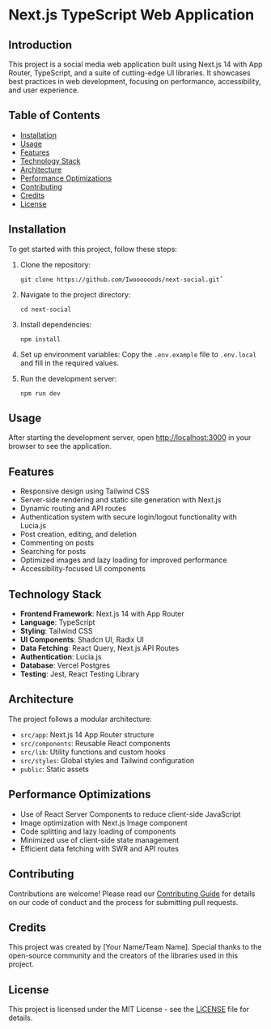 # Next.js TypeScript Web Application

## Introduction

This project is a social media web application built using Next.js 14 with App Router, TypeScript, and a suite of cutting-edge UI libraries. It showcases best practices in web development, focusing on performance, accessibility, and user experience.

## Table of Contents

- [Installation](#installation)
- [Usage](#usage)
- [Features](#features)
- [Technology Stack](#technology-stack)
- [Architecture](#architecture)
- [Performance Optimizations](#performance-optimizations)
- [Contributing](#contributing)
- [Credits](#credits)
- [License](#license)

## Installation

To get started with this project, follow these steps:

1. Clone the repository:
   ```
   git clone https://github.com/Iwoooooods/next-social.gitˆ
   ```

2. Navigate to the project directory:
   ```
   cd next-social
   ```

3. Install dependencies:
   ```
   npm install
   ```

4. Set up environment variables:
   Copy the `.env.example` file to `.env.local` and fill in the required values.

5. Run the development server:
   ```
   npm run dev
   ```

## Usage

After starting the development server, open [http://localhost:3000](http://localhost:3000) in your browser to see the application.

## Features

- Responsive design using Tailwind CSS
- Server-side rendering and static site generation with Next.js
- Dynamic routing and API routes
- Authentication system with secure login/logout functionality with Lucia.js
- Post creation, editing, and deletion
- Commenting on posts
- Searching for posts
- Optimized images and lazy loading for improved performance
- Accessibility-focused UI components

## Technology Stack

- **Frontend Framework**: Next.js 14 with App Router
- **Language**: TypeScript
- **Styling**: Tailwind CSS
- **UI Components**: Shadcn UI, Radix UI
- **Data Fetching**: React Query, Next.js API Routes
- **Authentication**: Lucia.js
- **Database**: Vercel Postgres
- **Testing**: Jest, React Testing Library

## Architecture

The project follows a modular architecture:

- `src/app`: Next.js 14 App Router structure
- `src/components`: Reusable React components
- `src/lib`: Utility functions and custom hooks
- `src/styles`: Global styles and Tailwind configuration
- `public`: Static assets

## Performance Optimizations

- Use of React Server Components to reduce client-side JavaScript
- Image optimization with Next.js Image component
- Code splitting and lazy loading of components
- Minimized use of client-side state management
- Efficient data fetching with SWR and API routes

## Contributing

Contributions are welcome! Please read our [Contributing Guide](CONTRIBUTING.md) for details on our code of conduct and the process for submitting pull requests.

## Credits

This project was created by [Your Name/Team Name]. Special thanks to the open-source community and the creators of the libraries used in this project.

## License

This project is licensed under the MIT License - see the [LICENSE](LICENSE) file for details.
